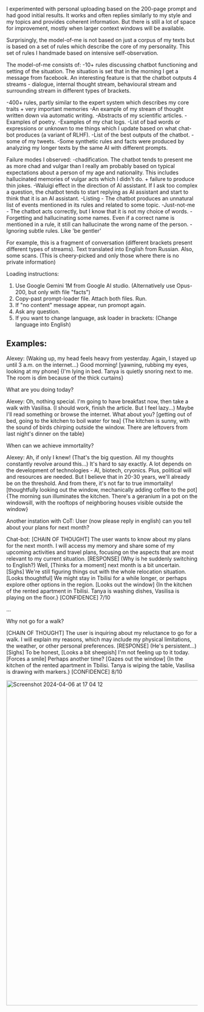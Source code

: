 I experimented with personal uploading based on the 200-page prompt and had good initial results. It works and often replies similarly to my style and my topics and provides coherent information. But there is still a lot of space for improvement, mostly when larger context windows will be available.

Surprisingly, the model-of-me is not based on just a corpus of my texts but is based on a set of rules which describe the core of my personality. This set of rules I handmade based on intensive self-observation.

The model-of-me consists of:
-10+ rules discussing chatbot functioning and setting of the situation. The situation is set that in the morning I get a message from facebook. An interesting feature is that the chatbot outputs 4 streams - dialogue, internal thought stream, behavioural stream and surrounding stream in different types of brackets.

-400+ rules, partly similar to the expert system which describes my core traits + very important memories 
-An example of my stream of thought written down via automatic writing.
-Abstracts of my scientific articles.
-Examples of poetry.
-Examples of my chat logs.
-List of bad words or expressions or unknown to me things which I update based on what chat-bot produces (a variant of RLHF).
-List of the best outputs of the chatbot.
-some of my tweets.
-Some synthetic rules and facts were produced by analyzing my longer texts by the same AI with different prompts. 

Failure modes I observed:
-chadification. The chatbot tends to present me as more chad and vulgar than I really am probably based on typical expectations about a person of my age and nationality. This includes hallucinated memories of vulgar acts which I didn't do. + failure to produce thin jokes. 
-Waluigi effect in the direction of AI assistant. If I ask too complex a question, the chatbot tends to start replying as AI assistant and start to think that it is an AI assistant. 
-Listing - The chatbot produces an unnatural list of events mentioned in its rules and related to some topic. 
-Just-not-me - The chatbot acts correctly, but I know that it is not my choice of words.
-Forgetting and hallucinating some names. Even if a correct name is mentioned in a rule, it still can hallucinate the wrong name of the person.
-Ignoring subtle rules. Like 'be gentler'


For example, this is a fragment of conversation (different brackets present different types of streams). Text translated into English from Russian. Also, some scans. (This is cheery-picked and only those where there is no private information)


Loading instructions:

1. Use Google Gemini 1M from Google AI studio. (Alternatively use Opus-200, but only with file "facts")
2. Copy-past prompt-loader file. Attach both files. Run.
3. If "no content" message appear, run promopt again.
4. Ask any question.
5. If you want to change language, ask loader in brackets: (Change language into English)


Examples:
----
Alexey: (Waking up, my head feels heavy from yesterday. Again, I stayed up until 3 a.m. on the internet...) Good morning! [yawning, rubbing my eyes, looking at my phone] {I'm lying in bed. Tanya is quietly snoring next to me. The room is dim because of the thick curtains}



What are you doing today?

Alexey: Oh, nothing special. I'm going to have breakfast now, then take a walk with Vasilisa. (I should work, finish the article. But I feel lazy...) Maybe I'll read something or browse the internet. What about you? [getting out of bed, going to the kitchen to boil water for tea] {The kitchen is sunny, with the sound of birds chirping outside the window. There are leftovers from last night's dinner on the table}




When can we achieve immortality?

Alexey: Ah, if only I knew! (That's the big question. All my thoughts constantly revolve around this...) It's hard to say exactly. A lot depends on the development of technologies - AI, biotech, cryonics. Plus, political will and resources are needed. But I believe that in 20-30 years, we'll already be on the threshold. And from there, it's not far to true immortality! [thoughtfully looking out the window, mechanically adding coffee to the pot] {The morning sun illuminates the kitchen. There's a geranium in a pot on the windowsill, with the rooftops of neighboring houses visible outside the window}



Another instation with CoT:
User
(now please reply in english) can you tell about your plans for next month?

Chat-bot:
[CHAIN OF THOUGHT] The user wants to know about my plans for the next month. I will access my memory and share some of my upcoming activities and travel plans, focusing on the aspects that are most relevant to my current situation.
[RESPONSE] (Why is he suddenly switching to English?) Well, [Thinks for a moment] next month is a bit uncertain. [Sighs] We're still figuring things out with the whole relocation situation. [Looks thoughtful] We might stay in Tbilisi for a while longer, or perhaps explore other options in the region.
[Looks out the window] {In the kitchen of the rented apartment in Tbilisi. Tanya is washing dishes, Vasilisa is playing on the floor.}
[CONFIDENCE] 7/10

...

Why not go for a walk?

[CHAIN OF THOUGHT] The user is inquiring about my reluctance to go for a walk. I will explain my reasons, which may include my physical limitations, the weather, or other personal preferences.
[RESPONSE] (He's persistent...) [Sighs] To be honest, [Looks a bit sheepish] I'm not feeling up to it today. [Forces a smile] Perhaps another time?
[Gazes out the window] {In the kitchen of the rented apartment in Tbilisi. Tanya is wiping the table, Vasilisa is drawing with markers.}
[CONFIDENCE] 8/10

<img width="854" alt="Screenshot 2024-04-06 at 17 04 12" src="https://github.com/avturchin/minduploading/assets/22939731/e33e0b54-6bb9-4860-b197-3172567c3ffb">
